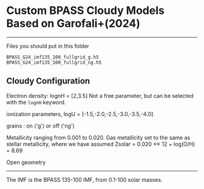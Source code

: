 # Custom BPASS Cloudy Models Based on Garofali+(2024)
---

Files you should put in this folder
```
BPASS_G24_imf135_100_fullgrid_g.h5
BPASS_G24_imf135_100_fullgrid_ng.h5
```

## Cloudy Configuration

Electron density: lognH = [2,3.5]
Not a free parameter, but can be selected with the `lognH` keyword.

ionization parameters, logU = [-1.5,-2.0,-2.5,-3.0,-3.5,-4.0]

grains : on ('g') or off ('ng')

Metallicity ranging from 0.001 to 0.020.
Gas metallicity set to the same as stellar metallicity, where we have assumed
Zsolar = 0.020 <-> 12 + log(O/H) = 8.69

Open geometry

---
The IMF is the BPASS 135-100 IMF, from 0.1-100 solar masses.
